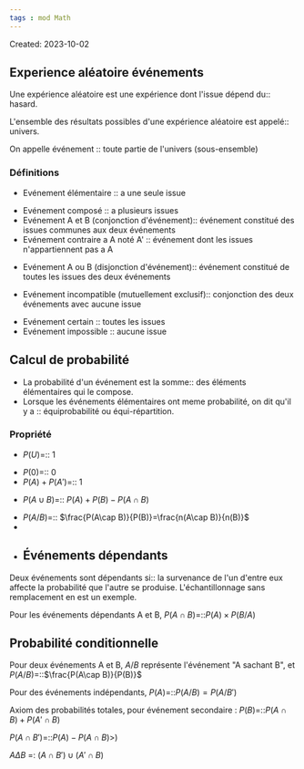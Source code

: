 ```yaml
---
tags : mod Math
---
```

Created: 2023-10-02

## Experience aléatoire événements  
Une expérience aléatoire est une expérience dont l'issue dépend du:: hasard.
<!--SR:!2023-11-10,3,282-->
L'ensemble des résultats possibles d'une expérience aléatoire est appelé:: univers.
<!--SR:!2024-01-23,78,290-->
On appelle événement :: toute partie de l'univers (sous-ensemble)

### Définitions
- Evénement élémentaire :: a une seule issue
<!--SR:!2024-01-22,77,290-->
- Evénement composé :: a plusieurs issues
- Evénement A et B (conjonction d'événement):: événement constitué des issues communes aux deux événements
- Evénement contraire a A noté A' :: événement dont les issues n'appartiennent pas a A
<!--SR:!2023-11-10,3,262-->
- Evénement A ou B (disjonction d'événement):: événement constitué de toutes les issues des deux événements
<!--SR:!2023-12-11,35,250-->
- Evénement incompatible (mutuellement exclusif):: conjonction des deux événements avec aucune issue
<!--SR:!2023-11-10,3,262-->
- Evénement certain :: toutes les issues
- Evénement impossible :: aucune issue

## Calcul de probabilité
- La probabilité d'un événement est la somme:: des éléments élémentaires qui le compose.
- Lorsque les événements élémentaires ont meme probabilité, on dit qu'il y a :: équiprobabilité ou équi-répartition.

### Propriété
- $P(U)$=:: 1 
<!--SR:!2023-12-12,36,270-->
- $P(0)$=:: 0
- $P(A)+P(A')$=:: 1 
<!--SR:!2023-11-10,3,262-->
- $P(A\cup B)$=:: $P(A)+P(B)-P(A\cap B)$
<!--SR:!2023-12-08,32,270-->
- $P(A/B)$=:: $\frac{P(A\cap B)}{P(B)}=\frac{n(A\cap B)}{n(B)}$
- 
- ## Événements dépendants
Deux événements sont dépendants si:: la survenance de l'un d'entre eux affecte la probabilité que l'autre se produise. L'échantillonnage sans remplacement en est un exemple.

Pour les événements dépendants A et B, $P(A\cap B)$=::$P(A)\times P(B/A)$
<!--SR:!2023-11-10,3,262-->

## Probabilité conditionnelle
Pour deux événements A et B, $A/B$ représente l'événement "A sachant B", et $P(A/B)$=::$\frac{P(A\cap B)}{P(B)}$
<!--SR:!2024-01-21,76,290-->

Pour des événements indépendants, $P(A)$=::$P(A/B)=P(A/B')$
<!--SR:!2023-11-08,1,242-->

Axiom des probabilités totales, pour événement secondaire : $P(B)$=::$P(A\cap B)+P(A'\cap B)$

$P(A\cap B')$=::$P(A)-P(A\cap B)$>)

$A\Delta B$ =: $(A \cap B') \cup (A' \cap B)$ 